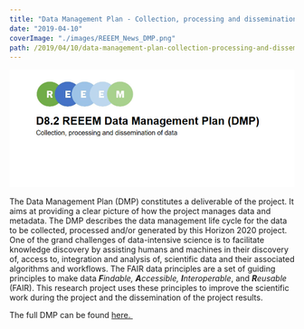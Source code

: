 ```yaml
---
title: "Data Management Plan - Collection, processing and dissemination of data in REEEM"
date: "2019-04-10"
coverImage: "./images/REEEM_News_DMP.png"
path: /2019/04/10/data-management-plan-collection-processing-and-dissemination-of-data-in-reeem/
---
```


![Data management plan](./images/REEEM_News_DMP.png)

The Data Management Plan (DMP) constitutes a deliverable of the project. It aims at providing a clear picture of how the project manages data and metadata. The DMP describes the data management life cycle for the data to be collected, processed and/or generated by this Horizon 2020 project. One of the grand challenges of data-intensive science is to facilitate knowledge discovery by assisting humans and machines in their discovery of, access to, integration and analysis of, scientific data and their associated algorithms and workflows. The FAIR data principles are a set of guiding principles to make data _**F**indable, **A**ccessible, **I**nteroperable_, and _**R**eusable_ (FAIR). This research project uses these principles to improve the scientific work during the project and the dissemination of the project results.

The full DMP can be found [here. ](https://www.reeem.org/wp-content/uploads/2018/12/6.6-REEEM-Data-Management-Plan-DMP.pdf)
